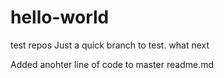 # hello-world
test repos
Just a quick branch to test.
what next

Added anohter line of code to master readme.md
